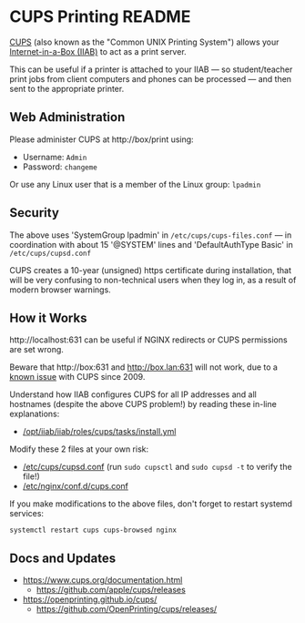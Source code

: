 # CUPS Printing README

[CUPS](https://en.wikipedia.org/wiki/CUPS) (also known as the "Common UNIX Printing System") allows your [Internet-in-a-Box (IIAB)](http://internet-in-a-box.org) to act as a print server.

This can be useful if a printer is attached to your IIAB &mdash; so student/teacher print jobs from client computers and phones can be processed &mdash; and then sent to the appropriate printer.

## Web Administration

Please administer CUPS at http://box/print using:

- Username: `Admin`
- Password: `changeme`

Or use any Linux user that is a member of the Linux group: `lpadmin`

## Security

The above uses 'SystemGroup lpadmin' in `/etc/cups/cups-files.conf` &mdash; in coordination with about 15 '@SYSTEM' lines and 'DefaultAuthType Basic' in `/etc/cups/cupsd.conf`

CUPS creates a 10-year (unsigned) https certificate during installation, that will be very confusing to non-technical users when they log in, as a result of modern browser warnings.

## How it Works

http://localhost:631 can be useful if NGINX redirects or CUPS permissions are set wrong.

Beware that http://box:631 and http://box.lan:631 will not work, due to a [known issue](https://bugs.debian.org/cgi-bin/bugreport.cgi?bug=530027) with CUPS since 2009.

Understand how IIAB configures CUPS for all IP addresses and all hostnames (despite the above CUPS problem!) by reading these in-line explanations:

- [/opt/iiab/iiab/roles/cups/tasks/install.yml](tasks/install.yml)

Modify these 2 files at your own risk:

- [/etc/cups/cupsd.conf](https://www.cups.org/doc/man-cupsd.conf.html) (run `sudo cupsctl` and `sudo cupsd -t` to verify the file!)
- [/etc/nginx/conf.d/cups.conf](templates/cups.conf.j2)

If you make modifications to the above files, don't forget to restart systemd services:

```
systemctl restart cups cups-browsed nginx
```

## Docs and Updates

- https://www.cups.org/documentation.html
  - https://github.com/apple/cups/releases
- https://openprinting.github.io/cups/
  - https://github.com/OpenPrinting/cups/releases/
